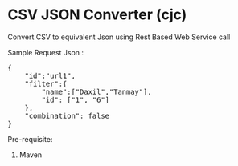 # CSV JSON Converter (cjc)
Convert CSV to equivalent Json using Rest Based Web Service call

Sample Request Json : 

<pre>{
	"id":"url1",
	"filter":{
		"name":["Daxil","Tanmay"],
		"id": ["1", "6"]
	},
	"combination": false
}</pre>

Pre-requisite: 

1. Maven 
